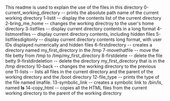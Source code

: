 This readme is used to explain the use of the files in this directory
0-current_working_directory -- prints the absolute path name of the current working directory
1-listit -- display the contents list of the current directory
2-bring_me_home -- changes the working directroy to the user's home directory
3-listfiles -- display current directory contents in a long format
4-listmorefiles -- display current directory contents, including hidden files
5-listfilesdigitonly -- display current directory contents long format, with user IDs displayed numerically and hidden files
6-firstdirectory -- creates a directory named my_first_directory in the /tmp
7-movethatfile -- move the file betty from /tmp to /tmp/my_first_directory
8-firstdelete -- delete the file betty
9-firstdirdeletion -- delete the directory my_first_directory that is in the /tmp directory
10-back -- changes the working directory to the previous one
11-lists -- lists all files in the current directory and the parent of the working directory and the /boot directory
12-file_type -- prints the type of the file named imafile.
13-symbolic_link -- creates a symbolic link to /bin/ls, named __ls__
14-copy_html -- copies all the HTML files from the current working directory to the parent of the working directory
